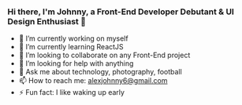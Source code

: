 ### Hi there, I'm Johnny, a Front-End Developer Debutant & UI Design Enthusiast 👋


- 🔭 I’m currently working on myself
- 🌱 I’m currently learning ReactJS
- 👯 I’m looking to collaborate on any Front-End project
- 🤔 I’m looking for help with anything
- 💬 Ask me about technology, photography, football
- 📫 How to reach me: alexjohnny6@gmail.com
- ⚡ Fun fact: I like waking up early
